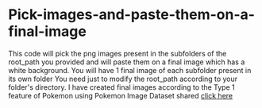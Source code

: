 # Pick-images-and-paste-them-on-a-final-image
This code will pick the png images present in the subfolders of the root_path you provided and will paste them on a final image which has a white background. You will have 1 final image of each subfolder present in its own folder
You need just to modify the root_path according to your folder's directory.
I have created final images according to the Type 1 feature of Pokemon using Pokemon Image Dataset shared [click here](https://www.kaggle.com/datasets/vishalsubbiah/pokemon-images-and-types)


